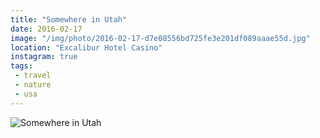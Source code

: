 ```yaml
---
title: "Somewhere in Utah"
date: 2016-02-17
image: "/img/photo/2016-02-17-d7e08556bd725fe3e201df089aaae55d.jpg"
location: "Excalibur Hotel Casino"
instagram: true
tags:
 - travel
 - nature
 - usa
---
```


![Somewhere in Utah](/img/photo/2016-02-17-d7e08556bd725fe3e201df089aaae55d.jpg)
